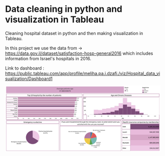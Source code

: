 # Data cleaning in python and visualization in Tableau

Cleaning hospital dataset in python and then making visualization in Tableau.

In this project we use the data from -> https://data.gov.il/dataset/satisfaction-hosp-general2016 which includes information from Israel's hospitals in 2016. 

Link to dashboard : https://public.tableau.com/app/profile/meliha.pa.i.dzafi./viz/Hospital_data_visualization/Dashboard1

![My Image](slika.png)


